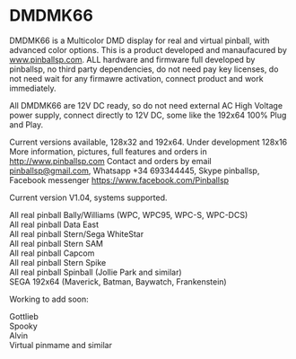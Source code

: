 # DMDMK66

DMDMK66 is a Multicolor DMD display for real and virtual pinball, with advanced color options. This is a product developed and manaufacured by www.pinballsp.com. ALL hardware and firmware full developed by pinballsp, no third party dependencies, do not need pay key licenses, do not need wait for any firmawre activation, connect product and work immediately.

All DMDMK66 are 12V DC ready, so do not need external AC High Voltage power supply, connect directly to 12V DC, some like the 192x64 100% Plug and Play.

Current versions available, 128x32 and 192x64. Under development 128x16
More information, pictures, full features and orders in http://www.pinballsp.com
Contact and orders by email pinballsp@gmail.com, Whatsapp +34 693344445, Skype pinballsp, Facebook messenger https://www.facebook.com/Pinballsp 



Current version V1.04, systems supported.

All real pinball Bally/Williams (WPC, WPC95, WPC-S, WPC-DCS)<br>
All real pinball Data East<br>
All real pinball Stern/Sega WhiteStar<br>
All real pinball Stern SAM<br>
All real pinball Capcom<br>
All real pinball Stern Spike<br>
All real pinball Spinball (Jollie Park and similar)<br>
SEGA 192x64 (Maverick, Batman, Baywatch, Frankenstein)<br>

Working to add soon:

Gottlieb<br>
Spooky<br>
Alvin<br>
Virtual pinmame and similar<br>

